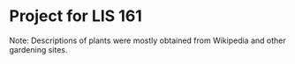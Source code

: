 # Project for LIS 161
Note: Descriptions of plants were mostly obtained from Wikipedia and other gardening sites.

